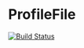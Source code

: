 # ProfileFile

[![Build Status](https://travis-ci.org/mauro3/ProfileFile.jl.svg?branch=master)](https://travis-ci.org/mauro3/ProfileFile.jl)

